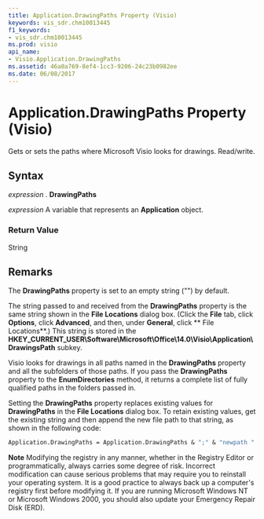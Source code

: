 ```yaml
---
title: Application.DrawingPaths Property (Visio)
keywords: vis_sdr.chm10013445
f1_keywords:
- vis_sdr.chm10013445
ms.prod: visio
api_name:
- Visio.Application.DrawingPaths
ms.assetid: 46a0a769-8ef4-1cc3-9206-24c23b0982ee
ms.date: 06/08/2017
---
```



# Application.DrawingPaths Property (Visio)

Gets or sets the paths where Microsoft Visio looks for drawings. Read/write.


## Syntax

 _expression_ . **DrawingPaths**

 _expression_ A variable that represents an **Application** object.


### Return Value

String


## Remarks

The  **DrawingPaths** property is set to an empty string ("") by default.

The string passed to and received from the  **DrawingPaths** property is the same string shown in the **File Locations** dialog box. (Click the **File** tab, click **Options**, click  **Advanced**, and then, under  **General**, click ** File Locations**.) This string is stored in the  **HKEY_CURRENT_USER\Software\Microsoft\Office\14.0\Visio\Application\DrawingsPath** subkey.

Visio looks for drawings in all paths named in the  **DrawingPaths** property and all the subfolders of those paths. If you pass the **DrawingPaths** property to the **EnumDirectories** method, it returns a complete list of fully qualified paths in the folders passed in.

Setting the  **DrawingPaths** property replaces existing values for **DrawingPaths** in the **File Locations** dialog box. To retain existing values, get the existing string and then append the new file path to that string, as shown in the following code:




```vb
Application.DrawingPaths = Application.DrawingPaths & ";" & "newpath ".
```


 **Note**  Modifying the registry in any manner, whether in the Registry Editor or programmatically, always carries some degree of risk. Incorrect modification can cause serious problems that may require you to reinstall your operating system. It is a good practice to always back up a computer's registry first before modifying it. If you are running Microsoft Windows NT or Microsoft Windows 2000, you should also update your Emergency Repair Disk (ERD).



